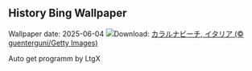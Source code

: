 ## History Bing Wallpaper
Wallpaper date: 2025-06-04
![](https://www.bing.com/th?id=OHR.CalaLuna_JA-JP5500735927_UHD.jpg&w=1000)Download: [カラルナビーチ, イタリア (© guenterguni/Getty Images)](https://www.bing.com/th?id=OHR.CalaLuna_JA-JP5500735927_UHD.jpg)

Auto get programm by LtgX
